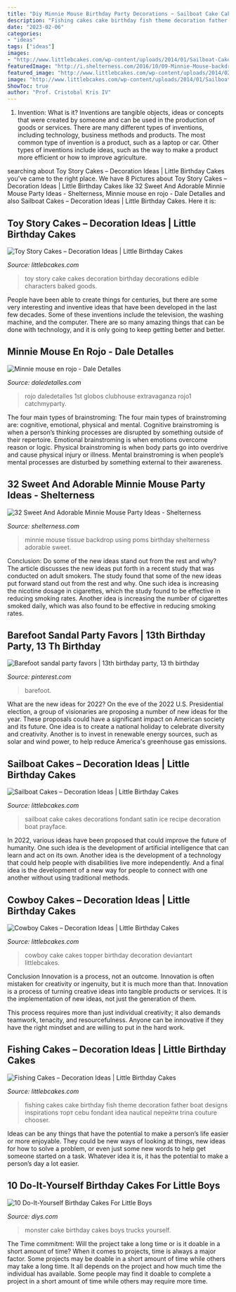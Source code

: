```yaml
---
title: "Diy Minnie Mouse Birthday Party Decorations ~ Sailboat Cake Cakes Decorations Fondant Satin Ice Recipe Decoration Boat Prayface"
description: "Fishing cakes cake birthday fish theme decoration father boat designs inspirations торт cebu fondant idea nautical перейти trina couture chooser"
date: "2023-02-06"
categories:
- "ideas"
tags: ["ideas"]
images:
- "http://www.littlebcakes.com/wp-content/uploads/2014/01/Sailboat-Cake-Decorations.jpg"
featuredImage: "http://i.shelterness.com/2016/10/09-Minnie-Mouse-backdrop-using-tissue-poms.jpg"
featured_image: "http://www.littlebcakes.com/wp-content/uploads/2014/02/Toy-Story-Cake-Decorations.jpg"
image: "http://www.littlebcakes.com/wp-content/uploads/2014/01/Sailboat-Cake-Decorations.jpg"
ShowToc: true
author: "Prof. Cristobal Kris IV"
---
```



1. Invention: What is it?
Inventions are tangible objects, ideas or concepts that were created by someone and can be used in the production of goods or services. There are many different types of inventions, including technology, business methods and products. The most common type of invention is a product, such as a laptop or car. Other types of inventions include ideas, such as the way to make a product more efficient or how to improve agriculture.

	

		
searching about Toy Story Cakes – Decoration Ideas | Little Birthday Cakes you've came to the right place. We have 8 Pictures about Toy Story Cakes – Decoration Ideas | Little Birthday Cakes like 32 Sweet And Adorable Minnie Mouse Party Ideas - Shelterness, Minnie mouse en rojo - Dale Detalles and also Sailboat Cakes – Decoration Ideas | Little Birthday Cakes. Here it is:
		
    
## Toy Story Cakes – Decoration Ideas | Little Birthday Cakes

<img loading=lazy src="http://www.littlebcakes.com/wp-content/uploads/2014/02/Toy-Story-Cake-Decorations.jpg" onerror="this.onerror=null;this.src='https://tse3.mm.bing.net/th?id=OIP.gTYrNwFvE9FBo0bUhQXnZwHaJ4&amp;pid=15.1';" alt="Toy Story Cakes – Decoration Ideas | Little Birthday Cakes">

_Source: littlebcakes.com_

>toy story cake cakes decoration birthday decorations edible characters baked goods. 

	

People have been able to create things for centuries, but there are some very interesting and inventive ideas that have been developed in the last few decades. Some of these inventions include the television, the washing machine, and the computer. There are so many amazing things that can be done with technology, and it is only going to keep getting better and better.

    
## Minnie Mouse En Rojo - Dale Detalles

<img loading=lazy src="https://i1.wp.com/www.daledetalles.com/wp-content/uploads/2016/04/minnie-rojo1.jpg" onerror="this.onerror=null;this.src='https://tse3.mm.bing.net/th?id=OIP.frNgMaqopLrxRnmWzLpBXgHaGS&amp;pid=15.1';" alt="Minnie mouse en rojo - Dale Detalles">

_Source: daledetalles.com_

>rojo daledetalles 1st globos clubhouse extravaganza rojo1 catchmyparty. 

	

The four main types of brainstroming:
The four main types of brainstroming are: cognitive, emotional, physical and mental. Cognitive brainstroming is when a person’s thinking processes are disrupted by something outside of their repertoire. Emotional brainstroming is when emotions overcome reason or logic. Physical brainstroming is when body parts go into overdrive and cause physical injury or illness. Mental brainstroming is when people’s mental processes are disturbed by something external to their awareness.

    
## 32 Sweet And Adorable Minnie Mouse Party Ideas - Shelterness

<img loading=lazy src="http://i.shelterness.com/2016/10/09-Minnie-Mouse-backdrop-using-tissue-poms.jpg" onerror="this.onerror=null;this.src='https://tse2.mm.bing.net/th?id=OIP.cJSTBNBj-DpKAd9a2TcXNwHaLH&amp;pid=15.1';" alt="32 Sweet And Adorable Minnie Mouse Party Ideas - Shelterness">

_Source: shelterness.com_

>minnie mouse tissue backdrop using poms birthday shelterness adorable sweet. 

	

Conclusion: Do some of the new ideas stand out from the rest and why?
The article discusses the new ideas put forth in a recent study that was conducted on adult smokers. The study found that some of the new ideas put forward stand out from the rest and why. One such idea is increasing the nicotine dosage in cigarettes, which the study found to be effective in reducing smoking rates. Another idea is increasing the number of cigarettes smoked daily, which was also found to be effective in reducing smoking rates.

    
## Barefoot Sandal Party Favors | 13th Birthday Party, 13 Th Birthday

<img loading=lazy src="https://i.pinimg.com/736x/6c/f6/b4/6cf6b400b96a94156dcba298c6622f62--barefoot-sandals.jpg" onerror="this.onerror=null;this.src='https://tse4.mm.bing.net/th?id=OIP.qg2mq7f4ega2J6aXCCd7lgHaFj&amp;pid=15.1';" alt="Barefoot sandal party favors | 13th birthday party, 13 th birthday">

_Source: pinterest.com_

>barefoot. 

	

What are the new ideas for 2022?
On the eve of the 2022 U.S. Presidential election, a group of visionaries are proposing a number of new ideas for the year. These proposals could have a significant impact on American society and its future. One idea is to create a national holiday to celebrate diversity and creativity. Another is to invest in renewable energy sources, such as solar and wind power, to help reduce America's greenhouse gas emissions.

    
## Sailboat Cakes – Decoration Ideas | Little Birthday Cakes

<img loading=lazy src="http://www.littlebcakes.com/wp-content/uploads/2014/01/Sailboat-Cake-Decorations.jpg" onerror="this.onerror=null;this.src='https://tse4.mm.bing.net/th?id=OIP.4XgCZvVmbL03qKtkd4zFHAHaLG&amp;pid=15.1';" alt="Sailboat Cakes – Decoration Ideas | Little Birthday Cakes">

_Source: littlebcakes.com_

>sailboat cake cakes decorations fondant satin ice recipe decoration boat prayface. 

	

In 2022, various ideas have been proposed that could improve the future of humanity. One such idea is the development of artificial intelligence that can learn and act on its own. Another idea is the development of a technology that could help people with disabilities live more independently. And a final idea is the development of a new way for people to connect with one another without using traditional methods.

    
## Cowboy Cakes – Decoration Ideas | Little Birthday Cakes

<img loading=lazy src="http://www.littlebcakes.com/wp-content/uploads/2014/02/Cowboy-Cake-Ideas.jpg" onerror="this.onerror=null;this.src='https://tse2.mm.bing.net/th?id=OIP.SwowEiBcfxsJ414qzpoUcQHaJ4&amp;pid=15.1';" alt="Cowboy Cakes – Decoration Ideas | Little Birthday Cakes">

_Source: littlebcakes.com_

>cowboy cake cakes topper birthday decoration deviantart littlebcakes. 

	

Conclusion
Innovation is a process, not an outcome.
Innovation is often mistaken for creativity or ingenuity, but it is much more than that. Innovation is a process of turning creative ideas into tangible products or services. It is the implementation of new ideas, not just the generation of them.

This process requires more than just individual creativity; it also demands teamwork, tenacity, and resourcefulness. Anyone can be innovative if they have the right mindset and are willing to put in the hard work.

    
## Fishing Cakes – Decoration Ideas | Little Birthday Cakes

<img loading=lazy src="http://www.littlebcakes.com/wp-content/uploads/2014/01/Fishing-Cakes-Images.jpg" onerror="this.onerror=null;this.src='https://tse2.mm.bing.net/th?id=OIP.PT8mZGQT0QsOmBA6coadawHaJ4&amp;pid=15.1';" alt="Fishing Cakes – Decoration Ideas | Little Birthday Cakes">

_Source: littlebcakes.com_

>fishing cakes cake birthday fish theme decoration father boat designs inspirations торт cebu fondant idea nautical перейти trina couture chooser. 

	

Ideas can be any things that have the potential to make a person’s life easier or more enjoyable. They could be new ways of looking at things, new ideas for how to solve a problem, or even just some new words to help get someone started on a task. Whatever idea it is, it has the potential to make a person’s day a lot easier.

    
## 10 Do-It-Yourself Birthday Cakes For Little Boys

<img loading=lazy src="https://cdn.diys.com/wp-content/uploads/2015/06/Monster-Trucks-Cake.jpg" onerror="this.onerror=null;this.src='https://tse2.mm.bing.net/th?id=OIP.7RLmGPNo_51H4SscmkMlMgHaLH&amp;pid=15.1';" alt="10 Do-It-Yourself Birthday Cakes For Little Boys">

_Source: diys.com_

>monster cake birthday cakes boys trucks yourself. 

	

The Time commitment: Will the project take a long time or is it doable in a short amount of time?
When it comes to projects, time is always a major factor. Some projects may be doable in a short amount of time while others may take a long time. It all depends on the project and how much time the individual has available. Some people may find it doable to complete a project in a short amount of time while others may require more time.

